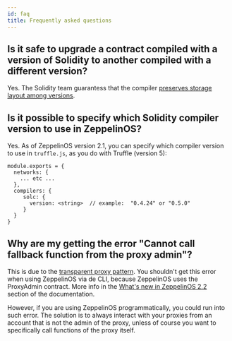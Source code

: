 ```yaml
---
id: faq
title: Frequently asked questions
---
```


## Is it safe to upgrade a contract compiled with a version of Solidity to another compiled with a different version?

Yes. The Solidity team guarantess that the compiler [preserves storage layout among versions](https://twitter.com/ethchris/status/1073692785176444928).

## Is it possible to specify which Solidity compiler version to use in ZeppelinOS?

Yes. As of ZeppelinOS version 2.1, you can specify which compiler version to use in `truffle.js`, as you do with Truffle (version 5):

```
module.exports = {
  networks: {
    ... etc ...
  },
  compilers: {
     solc: {
       version: <string>  // example:  "0.4.24" or "0.5.0"
     }
  }
}
```

## Why are my getting the error "Cannot call fallback function from the proxy admin"?

This is due to the [transparent proxy pattern](https://docs.zeppelinos.org/docs/pattern.html#transparent-proxies-and-function-clashes). You shouldn't get this error when using ZeppelinOS via de CLI, because ZeppelinOS uses the ProxyAdmin contract. More info in the [What's new in ZeppelinOS 2.2](https://docs.zeppelinos.org/docs/new_2.2.html) section of the documentation.

However, if you are using ZeppelinOS programmatically, you could run into such error. The solution is to always interact with your proxies from an account that is not the admin of the proxy, unless of course you want to specifically call functions of the proxy itself.
